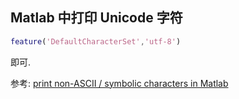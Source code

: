 ## Matlab 中打印 Unicode 字符

```matlab
feature('DefaultCharacterSet','utf-8')
```

即可.

参考: [print non-ASCII / symbolic characters in Matlab][sof-19845628]

[sof-19845628]: https://stackoverflow.com/questions/19845628/print-non-ascii-symbolic-characters-in-matlab
